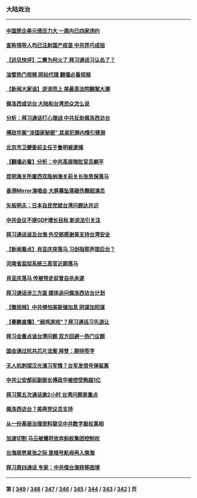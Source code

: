 ### 大陆政治
---
#### [中国房企美元债压力大 一周内已四家违约](../../pages/ncid277/n13791848.md?07300045) 
#### [宣称领导人均已注射国产疫苗 中共弄巧成拙](../../pages/ncid277/n13791829.md?07300045) 
#### [【远见快评】二舅为何火了 拜习通话习认怂了？](../../pages/ncid277/n13791431.md?07300045) 
#### [油管热门视频 网站代理 翻墙必看视频](http://209.222.30.114:81/youtube.html?07300045)
#### [【新闻大家谈】逆流而上 美最高法院翻案大潮](../../pages/ncid277/n13791225.md?07300045) 
#### [佩洛西或访台 大陆和台湾民众怎么说](../../pages/ncid277/n13791691.md?07300045) 
#### [分析：拜习通话打心理战 中共反助佩洛西访台](../../pages/ncid277/n13791491.md?07300045) 
#### [傅政华案“涉国家秘密” 其弟犯罪内情引猜测](../../pages/ncid277/n13791277.md?07300045) 
#### [北京市卫健委前主任于鲁明被逮捕](../../pages/ncid277/n13791595.md?07300045) 
#### [【翻墙必看】分析：中共高层暗批官员躺平](../../pages/ncid277/n13791508.md?07300045) 
#### [昆明海关所属西双版纳海关前关长张思保落马](../../pages/ncid277/n13791535.md?07300045) 
#### [香港Mirror演唱会 大屏幕坠落砸伤舞蹈演员](../../pages/ncid277/n13791432.md?07300045) 
#### [矢板明夫：日本自民党就台湾问题达共识](../../pages/ncid277/n13791453.md?07300045) 
#### [中共会议不提GDP增长目标 新说法引关注](../../pages/ncid277/n13791308.md?07300045) 
#### [拜习通话谈及台海 外交部感谢美支持台湾安全](../../pages/ncid277/n13791362.md?07300045) 
#### [【新闻看点】肖亚庆突落马 习剑指郭声琨后台？](../../pages/ncid277/n13791209.md?07300045) 
#### [河南省监狱系统三高官近期落马](../../pages/ncid277/n13791029.md?07300045) 
#### [肖亚庆落马 传被带走前曾自杀未遂](../../pages/ncid277/n13791246.md?07300045) 
#### [拜习通话涉三方面 媒体追问佩洛西访台计划](../../pages/ncid277/n13791239.md?07300045) 
#### [【微视频】中共惧怕美联储加息 阴谋加阳谋](../../pages/ncid277/n13790956.md?07300045) 
#### [【秦鹏直播】“弱鸡游戏”？拜习通话习先退让](../../pages/ncid277/n13791189.md?07300045) 
#### [拜习会重点谈台湾问题 双方回避一热门议题](../../pages/ncid277/n13791175.md?07300045) 
#### [国会通过抗共芯片法案 拜登：期待签字](../../pages/ncid277/n13791153.md?07300045) 
#### [无人机刺探汉光演习军情？台军发信号弹驱离](../../pages/ncid277/n13791045.md?07300045) 
#### [中共公安部前副部长傅政华被控受贿超1亿](../../pages/ncid277/n13791123.md?07300045) 
#### [拜习第五次通话逾2小时 台湾问题是重点](../../pages/ncid277/n13791055.md?07300045) 
#### [佩洛西访台？美两党议员支持](../../pages/ncid277/n13791014.md?07300045) 
#### [从一份基层治理资料窥见中共数字极权真相](../../pages/ncid277/n13790338.md?07300045) 
#### [加速切割 马云被爆将放弃蚂蚁集团控制权](../../pages/ncid277/n13791088.md?07300045) 
#### [台海局势紧张之际 里根号航母再入南海](../../pages/ncid277/n13791053.md?07300045) 
#### [拜习周四通话 专家：中共借台海转移困境](../../pages/ncid277/n13791016.md?07300045) 

---
#### 第 [ [349](./349.md?07300045) / [348](./348.md?07300045) / [347](./347.md?07300045) / [346](./346.md?07300045) / [345](./345.md?07300045) / [344](./344.md?07300045) / [343](./343.md?07300045) / [342](./342.md?07300045) ] 页
